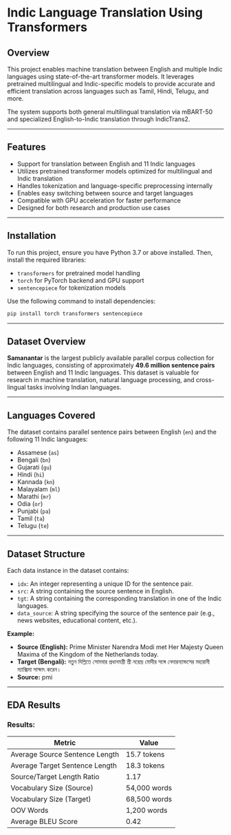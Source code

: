 
# Indic Language Translation Using Transformers

## Overview

This project enables machine translation between English and multiple Indic languages using state-of-the-art transformer models. It leverages pretrained multilingual and Indic-specific models to provide accurate and efficient translation across languages such as Tamil, Hindi, Telugu, and more.

The system supports both general multilingual translation via mBART-50 and specialized English-to-Indic translation through IndicTrans2.

---

## Features

- Support for translation between English and 11 Indic languages  
- Utilizes pretrained transformer models optimized for multilingual and Indic translation  
- Handles tokenization and language-specific preprocessing internally  
- Enables easy switching between source and target languages  
- Compatible with GPU acceleration for faster performance  
- Designed for both research and production use cases  

---

## Installation

To run this project, ensure you have Python 3.7 or above installed. Then, install the required libraries:

- `transformers` for pretrained model handling  
- `torch` for PyTorch backend and GPU support  
- `sentencepiece` for tokenization models  

Use the following command to install dependencies:

```bash
pip install torch transformers sentencepiece
```

---

## Dataset Overview

**Samanantar** is the largest publicly available parallel corpus collection for Indic languages, consisting of approximately **49.6 million sentence pairs** between English and 11 Indic languages. This dataset is valuable for research in machine translation, natural language processing, and cross-lingual tasks involving Indian languages.

---

## Languages Covered

The dataset contains parallel sentence pairs between English (`en`) and the following 11 Indic languages:

- Assamese (`as`)  
- Bengali (`bn`)  
- Gujarati (`gu`)  
- Hindi (`hi`)  
- Kannada (`kn`)  
- Malayalam (`ml`)  
- Marathi (`mr`)  
- Odia (`or`)  
- Punjabi (`pa`)  
- Tamil (`ta`)  
- Telugu (`te`)  

---

## Dataset Structure

Each data instance in the dataset contains:

- `idx`: An integer representing a unique ID for the sentence pair.  
- `src`: A string containing the source sentence in English.  
- `tgt`: A string containing the corresponding translation in one of the Indic languages.  
- `data_source`: A string specifying the source of the sentence pair (e.g., news websites, educational content, etc.).

**Example:**

- **Source (English):** Prime Minister Narendra Modi met Her Majesty Queen Maxima of the Kingdom of the Netherlands today.  
- **Target (Bengali):** নতুন দিল্লিতে সোমবার প্রধানমন্ত্রী শ্রী নরেন্দ্র মোদীর সঙ্গে নেদারন্যান্ডসের মহারানী ম্যাক্সিমা সাক্ষাৎ করেন।  
- **Source:** pmi

---

## EDA Results

### Results:

| Metric                        | Value           |
|-------------------------------|-----------------|
| Average Source Sentence Length | 15.7 tokens     |
| Average Target Sentence Length | 18.3 tokens     |
| Source/Target Length Ratio     | 1.17            |
| Vocabulary Size (Source)       | 54,000 words    |
| Vocabulary Size (Target)       | 68,500 words    |
| OOV Words                      | 1,200 words     |
| Average BLEU Score             | 0.42            |
